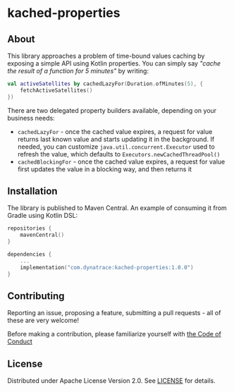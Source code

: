 # kached-properties

## About

This library approaches a problem of time-bound values caching by exposing a simple API using Kotlin properties. You can
simply say *"cache the result of a function for 5 minutes"* by writing:

```kotlin
val activeSatellites by cachedLazyFor(Duration.ofMinutes(5), {
    fetchActiveSatellites()
})
```

There are two delegated property builders available, depending on your business needs:

* `cachedLazyFor` - once the cached value expires, a request for value returns last known value and starts updating it
  in the background. If needed, you can customize `java.util.concurrent.Executor` used to refresh the value, which
  defaults to `Executors.newCachedThreadPool()`
* `cachedBlockingFor` - once the cached value expires, a request for value first updates the value in a blocking way,
  and then returns it

## Installation

The library is published to Maven Central. An example of consuming it from Gradle using Kotlin DSL:

```kotlin
repositories {
    mavenCentral()
}

dependencies {
    ...
    implementation("com.dynatrace:kached-properties:1.0.0")
}
```

## Contributing

Reporting an issue, proposing a feature, submitting a pull requests - all of these are very welcome!

Before making a contribution, please familiarize yourself with [the Code of Conduct](CODE_OF_CONDUCT.md)

## License

Distributed under Apache License Version 2.0. See [LICENSE](LICENSE) for details.
